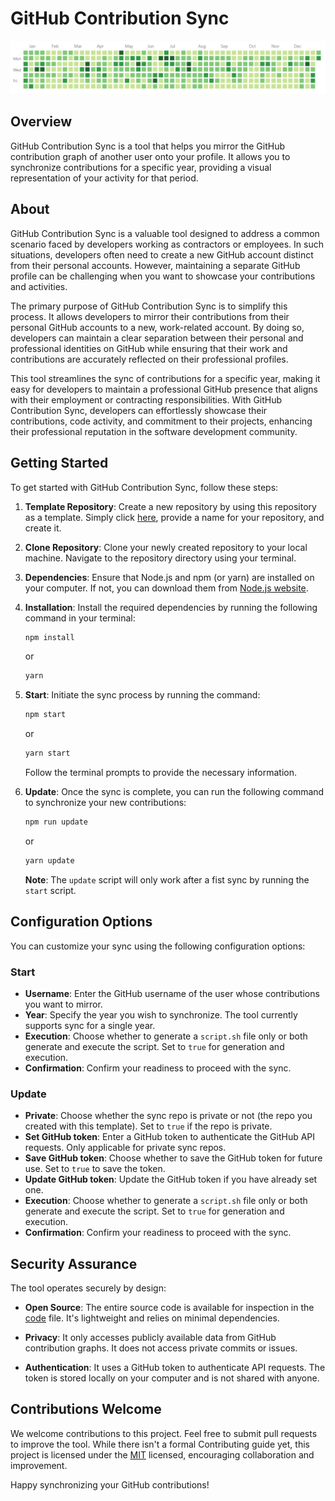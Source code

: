 # GitHub Contribution Sync

![GitHub Contributions Graph](./img/graph.png)

## Overview

GitHub Contribution Sync is a tool that helps you mirror the GitHub contribution graph of another user onto your profile. It allows you to synchronize contributions for a specific year, providing a visual representation of your activity for that period.

## About

GitHub Contribution Sync is a valuable tool designed to address a common scenario faced by developers working as contractors or employees. In such situations, developers often need to create a new GitHub account distinct from their personal accounts. However, maintaining a separate GitHub profile can be challenging when you want to showcase your contributions and activities.

The primary purpose of GitHub Contribution Sync is to simplify this process. It allows developers to mirror their contributions from their personal GitHub accounts to a new, work-related account. By doing so, developers can maintain a clear separation between their personal and professional identities on GitHub while ensuring that their work and contributions are accurately reflected on their professional profiles.

This tool streamlines the sync of contributions for a specific year, making it easy for developers to maintain a professional GitHub presence that aligns with their employment or contracting responsibilities. With GitHub Contribution Sync, developers can effortlessly showcase their contributions, code activity, and commitment to their projects, enhancing their professional reputation in the software development community.

## Getting Started

To get started with GitHub Contribution Sync, follow these steps:

1. **Template Repository**: Create a new repository by using this repository as a template. Simply click [here](https://github.com/GigaMax13/github-contribution-sync/generate), provide a name for your repository, and create it.

2. **Clone Repository**: Clone your newly created repository to your local machine. Navigate to the repository directory using your terminal.

3. **Dependencies**: Ensure that Node.js and npm (or yarn) are installed on your computer. If not, you can download them from [Node.js website](https://nodejs.org/).

4. **Installation**: Install the required dependencies by running the following command in your terminal:

   ```bash
   npm install
   ```

   or

   ```bash
   yarn
   ```

5. **Start**: Initiate the sync process by running the command:

   ```bash
   npm start
   ```

   or

   ```bash
   yarn start
   ```

   Follow the terminal prompts to provide the necessary information.

6. **Update**: Once the sync is complete, you can run the following command to synchronize your new contributions:

   ```bash
   npm run update
   ```

   or

   ```bash
   yarn update
   ```

   **Note**: The `update` script will only work after a fist sync by running the `start` script.

## Configuration Options

You can customize your sync using the following configuration options:

### Start

- **Username**: Enter the GitHub username of the user whose contributions you want to mirror.
- **Year**: Specify the year you wish to synchronize. The tool currently supports sync for a single year.
- **Execution**: Choose whether to generate a `script.sh` file only or both generate and execute the script. Set to `true` for generation and execution.
- **Confirmation**: Confirm your readiness to proceed with the sync.

### Update

- **Private**: Choose whether the sync repo is private or not (the repo you created with this template). Set to `true` if the repo is private.
- **Set GitHub token**: Enter a GitHub token to authenticate the GitHub API requests. Only applicable for private sync repos.
- **Save GitHub token**: Choose whether to save the GitHub token for future use. Set to `true` to save the token.
- **Update GitHub token**: Update the GitHub token if you have already set one.
- **Execution**: Choose whether to generate a `script.sh` file only or both generate and execute the script. Set to `true` for generation and execution.
- **Confirmation**: Confirm your readiness to proceed with the sync.

## Security Assurance

The tool operates securely by design:

- **Open Source**: The entire source code is available for inspection in the [code](src/index.js) file. It's lightweight and relies on minimal dependencies.

- **Privacy**: It only accesses publicly available data from GitHub contribution graphs. It does not access private commits or issues.

- **Authentication**: It uses a GitHub token to authenticate API requests. The token is stored locally on your computer and is not shared with anyone.

## Contributions Welcome

We welcome contributions to this project. Feel free to submit pull requests to improve the tool. While there isn't a formal Contributing guide yet, this project is licensed under the [MIT](LICENSE) licensed, encouraging collaboration and improvement.

Happy synchronizing your GitHub contributions!
